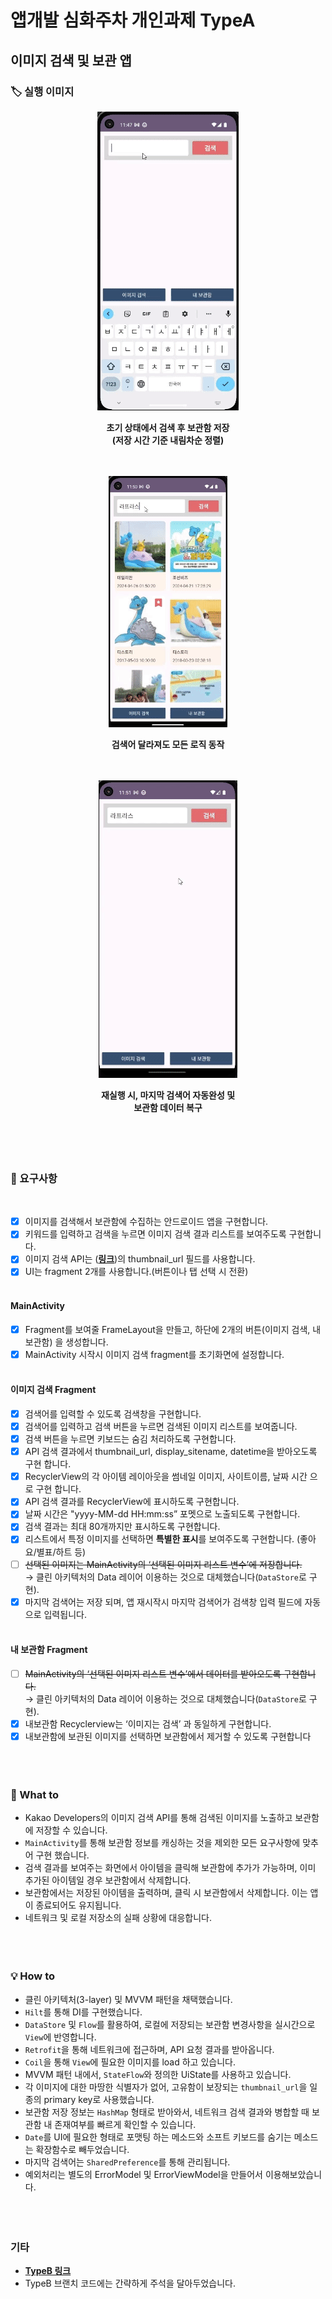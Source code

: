 # 앱개발 심화주차 개인과제 TypeA
## 이미지 검색 및 보관 앱
### 🏷️ 실행 이미지
<div align = "center">
    <img src = "./screenshots/sc001.gif">
    <p></p>
    <b>초기 상태에서 검색 후 보관함 저장</br>(저장 시간 기준 내림차순 정렬)</b>
    <p></p></br></br>
    <img src = "./screenshots/sc002.gif">
    <p></p>
    <b>검색어 달라져도 모든 로직 동작</b>
    <p></p></br></br>
    <img src = "./screenshots/sc003.gif">
    <p></p>
    <b>재실행 시, 마지막 검색어 자동완성 및</br>보관함 데이터 복구</b>
</div>
</br></br></br></br>

### 📌 요구사항
</br>

- [x] 이미지를 검색해서 보관함에 수집하는 안드로이드 앱을 구현합니다.
- [x] 키워드를 입력하고 검색을 누르면 이미지 검색 결과 리스트를 보여주도록 구현합니다.
- [x] 이미지 검색 API는 ([**링크**](https://developers.kakao.com/docs/latest/ko/daum-search/dev-guide#search-image))의 thumbnail_url 필드를 사용합니다.
- [x] UI는 fragment 2개를 사용합니다.(버튼이나 탭 선택 시 전환)
</br></br>

#### MainActivity

- [x] Fragment를 보여줄 FrameLayout을 만들고, 하단에 2개의 버튼(이미지 검색, 내보관함) 을 생성합니다.
- [x] MainActivity 시작시 이미지 검색 fragment를 초기화면에 설정합니다.
</br></br>

#### 이미지 검색 Fragment

- [x]  검색어를 입력할 수 있도록 검색창을 구현합니다.
- [x]  검색어를 입력하고 검색 버튼을 누르면 검색된 이미지 리스트를 보여줍니다.
- [x]  검색 버튼을 누르면 키보드는 숨김 처리하도록 구현합니다.
- [x]  API 검색 결과에서 thumbnail_url, display_sitename, datetime을 받아오도록 구현 합니다.
- [x]  RecyclerView의 각 아이템 레이아웃을 썸네일 이미지, 사이트이름, 날짜 시간 으로 구현 합니다.
- [x]  API 검색 결과를 RecyclerView에 표시하도록 구현합니다.
- [x]  날짜 시간은 "yyyy-MM-dd HH:mm:ss” 포멧으로 노출되도록 구현합니다.
- [x]  검색 결과는 최대 80개까지만 표시하도록 구현합니다.
- [x]  리스트에서 특정 이미지를 선택하면 **특별한 표시**를 보여주도록 구현합니다. (좋아요/별표/하트 등)
- [ ]  ~~선택된 이미지는 MainActivity의 ‘선택된 이미지 리스트 변수’에 저장합니다.~~</br>→ 클린 아키텍처의 Data 레이어 이용하는 것으로 대체했습니다(`DataStore`로 구현).
- [x]  마지막 검색어는 저장 되며, 앱 재시작시 마지막 검색어가 검색창 입력 필드에 자동으로 입력됩니다.
</br></br>

#### 내 보관함 Fragment

- [ ]  ~~MainActivity의 ‘선택된 이미지 리스트 변수’에서 데이터를 받아오도록 구현합니다.~~</br>→ 클린 아키텍처의 Data 레이어 이용하는 것으로 대체했습니다(`DataStore`로 구현).
- [x]  내보관함 Recyclerview는 ‘이미지는 검색’ 과 동일하게 구현합니다.
- [x]  내보관함에 보관된 이미지를 선택하면 보관함에서 제거할 수 있도록 구현합니다
</br></br></br></br>

### 📝 What to

- Kakao Developers의 이미지 검색 API를 통해 검색된 이미지를 노출하고 보관함에 저장할 수 있습니다.  
- `MainActivity`를 통해 보관함 정보를 캐싱하는 것을 제외한 모든 요구사항에 맞추어 구현 했습니다.
- 검색 결과를 보여주는 화면에서 아이템을 클릭해 보관함에 추가가 가능하며, 이미 추가된 아이템일 경우 보관함에서 삭제합니다.
- 보관함에서는 저장된 아이템을 출력하며, 클릭 시 보관함에서 삭제합니다. 이는 앱이 종료되어도 유지됩니다.
- 네트워크 및 로컬 저장소의 실패 상황에 대응합니다.
</br></br></br></br>

### 💡 How to

- 클린 아키텍처(3-layer) 및 MVVM 패턴을 채택했습니다.
- `Hilt`를 통해 DI를 구현했습니다.
- `DataStore` 및 `Flow`를 활용하여, 로컬에 저장되는 보관함 변경사항을 실시간으로 `View`에 반영합니다.
- `Retrofit`을 통해 네트워크에 접근하며, API 요청 결과를 받아옵니다.
- `Coil`을 통해 `View`에 필요한 이미지를 load 하고 있습니다.
- MVVM 패턴 내에서, `StateFlow`와 정의한 UiState를 사용하고 있습니다.
- 각 이미지에 대한 마땅한 식별자가 없어, 고유함이 보장되는 `thumbnail_url`을 일종의 primary key로 사용했습니다.
- 보관함 저장 정보는 `HashMap` 형태로 받아와서, 네트워크 검색 결과와 병합할 때 보관함 내 존재여부를 빠르게 확인할 수 있습니다.
- `Date`를 UI에 필요한 형태로 포맷팅 하는 메소드와 소프트 키보드를 숨기는 메소드는 확장함수로 빼두었습니다.
- 마지막 검색어는 `SharedPreference`를 통해 관리됩니다.
- 예외처리는 별도의 ErrorModel 및 ErrorViewModel을 만들어서 이용해보았습니다.
</br></br></br></br>

### 기타
- **[TypeB 링크](https://github.com/winteryy/nbc_search/tree/refactor/TypeB)**
- TypeB 브랜치 코드에는 간략하게 주석을 달아두었습니다.